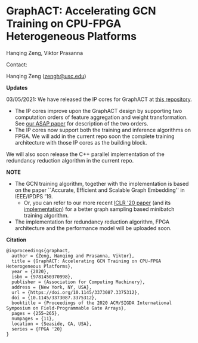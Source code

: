 # GraphACT: Accelerating GCN Training on CPU-FPGA Heterogeneous Platforms

Hanqing Zeng, Viktor Prasanna

Contact: 

Hanqing Zeng (zengh@usc.edu)

**Updates**

03/05/2021: We have released the IP cores for GraphACT at [this repository](https://github.com/GraphSAINT/GNN-ARCH). 
 * The IP cores improve upon the GraphACT design by supporting two computation orders of feature aggregation and weight transformation. See [our ASAP paper](https://ieeexplore.ieee.org/abstract/document/9153263) for description of the two orders.
 * The IP cores now support both the training and inference algorithms on FPGA. We will add in the current repo soon the complete training architecture with those IP cores as the building block. 

We will also soon release the C++ parallel implementation of the redundancy reduction algorithm in the current repo. 

**NOTE**

* The GCN training algorithm, together with the implementation is based on the paper ``Accurate, Efficient and Scalable Graph Embedding'' in IEEE/IPDPS '19.
  * Or, you can refer to our more recent [ICLR '20 paper](https://arxiv.org/abs/1907.04931) (and its [implementation](https://github.com/GraphSAINT/GraphSAINT)) for a better graph sampling based minibatch training algorithm. 
* The implementation for redundancy reduction algorithm, FPGA architecture and the performance model will be uploaded soon. 


**Citation**

```
@inproceedings{graphact,
  author = {Zeng, Hanqing and Prasanna, Viktor},
  title = {GraphACT: Accelerating GCN Training on CPU-FPGA Heterogeneous Platforms},
  year = {2020},
  isbn = {9781450370998},
  publisher = {Association for Computing Machinery},
  address = {New York, NY, USA},
  url = {https://doi.org/10.1145/3373087.3375312},
  doi = {10.1145/3373087.3375312},
  booktitle = {Proceedings of the 2020 ACM/SIGDA International Symposium on Field-Programmable Gate Arrays},
  pages = {255–265},
  numpages = {11},
  location = {Seaside, CA, USA},
  series = {FPGA '20}
}
```
